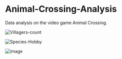 # Animal-Crossing-Analysis
Data analysis on the video game Animal Crossing.




![Villagers-count](https://user-images.githubusercontent.com/66655353/231547770-b4947914-7c66-4c5c-808a-b771ab568c2b.png)


![Species-Hobby](https://user-images.githubusercontent.com/66655353/231547806-d9f964d2-556e-4b51-96d6-1da90400f0d0.png)


![image](https://user-images.githubusercontent.com/66655353/231547877-b76f970f-0f6f-4f6f-84eb-043d2ba3f474.png)
